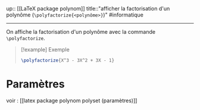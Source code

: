 up:: [[LaTeX package polynom]]
title::"afficher la factorisation d'un polynôme (`\polyfactorize{<polynôme>}`)"
#informatique 

---

On affiche la factorisation d'un polynôme avec la commande `\polyfactorize`.

> [!example] Exemple 
> ```latex
> \polyfactorize{X^3 - 3X^2 + 3X - 1}
> ```

# Paramètres
voir : [[latex package polynom polyset (paramètres)]]